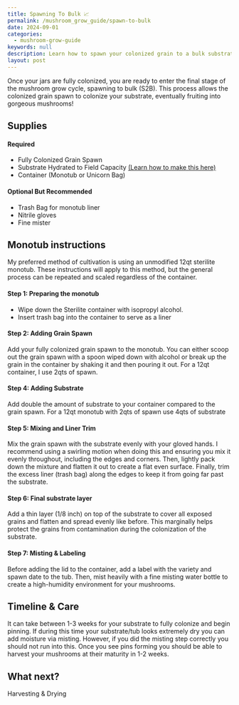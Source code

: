 ```yaml
---
title: Spawning To Bulk 📈
permalink: /mushroom_grow_guide/spawn-to-bulk
date: 2024-09-01
categories:
  - mushroom-grow-guide
keywords: null
description: Learn how to spawn your colonized grain to a bulk substrate
layout: post
---
```


Once your jars are fully colonized, you are ready to enter the final stage of the mushroom grow cycle, spawning to bulk (S2B).  This process allows the colonized grain spawn to colonize your substrate, eventually fruiting into gorgeous mushrooms!

## Supplies
#### Required
- Fully Colonized Grain Spawn
- Substrate Hydrated to Field Capacity [(Learn how to make this here)](hydrating-substrate)
- Container (Monotub or Unicorn Bag)

#### Optional But Recommended
- Trash Bag for monotub liner
- Nitrile gloves
- Fine mister

## Monotub instructions
My preferred method of cultivation is using an unmodified 12qt sterilite monotub.  These instructions will apply to this method, but the general process can be repeated and scaled regardless of the container.

#### Step 1: Preparing the monotub
- Wipe down the Sterilite container with isopropyl alcohol.
- Insert trash bag into the container to serve as a liner

#### Step 2: Adding Grain Spawn
Add your fully colonized grain spawn to the monotub.  You can either scoop out the grain spawn with a spoon wiped down with alcohol or break up the grain in the container by shaking it and then pouring it out.  For a 12qt container, I use 2qts of spawn.

#### Step 4: Adding Substrate
Add double the amount of substrate to your container compared to the grain spawn.  For a 12qt monotub with 2qts of spawn use 4qts of substrate

#### Step 5: Mixing and Liner Trim
Mix the grain spawn with the substrate evenly with your gloved hands.  I recommend using a swirling motion when doing this and ensuring you mix it evenly throughout, including the edges and corners.  Then, lightly pack down the mixture and flatten it out to create a flat even surface.  Finally, trim the excess liner (trash bag) along the edges to keep it from going far past the substrate.

#### Step 6: Final substrate layer
Add a thin layer (1/8 inch) on top of the substrate to cover all exposed grains and flatten and spread evenly like before.  This marginally helps protect the grains from contamination during the colonization of the substrate.

#### Step 7: Misting & Labeling
Before adding the lid to the container, add a label with the variety and spawn date to the tub.  Then, mist heavily with a fine misting water bottle to create a high-humidity environment for your mushrooms.

## Timeline & Care
It can take between 1-3 weeks for your substrate to fully colonize and begin pinning.  If during this time your substrate/tub looks extremely dry you can add moisture via misting.  However, if you did the misting step correctly you should not run into this.  Once you see pins forming you should be able to harvest your mushrooms at their maturity in 1-2 weeks.

## What next?
Harvesting & Drying
